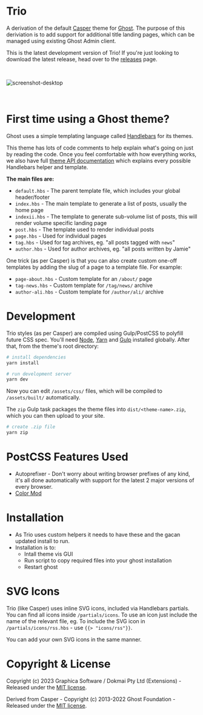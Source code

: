 # Trio

A derivation of the default [Casper](https://github.com/TryGhost/Casper) theme for [Ghost](http://github.com/tryghost/ghost/). The purpose of this deriviation is to add support for additional title landing pages, which can be managed using existing Ghost Admin client.

This is the latest development version of Trio! If you're just looking to download the latest release, head over to the [releases](https://github.com/zebity/trio/releases) page.

&nbsp;

![screenshot-desktop](https://github.com/zebity/trio/blob/trio/assets/ghost-trio-theme-01.png)

&nbsp;

# First time using a Ghost theme?

Ghost uses a simple templating language called [Handlebars](http://handlebarsjs.com/) for its themes.

This theme has lots of code comments to help explain what's going on just by reading the code. Once you feel comfortable with how everything works, we also have full [theme API documentation](https://ghost.org/docs/themes/) which explains every possible Handlebars helper and template.

**The main files are:**

- `default.hbs` - The parent template file, which includes your global header/footer
- `index.hbs` - The main template to generate a list of posts, usually the home page
- `indexii.hbs` - The template to generate sub-volume list of posts, this will render volume specific landing page
- `post.hbs` - The template used to render individual posts
- `page.hbs` - Used for individual pages
- `tag.hbs` - Used for tag archives, eg. "all posts tagged with `news`"
- `author.hbs` - Used for author archives, eg. "all posts written by Jamie"

One trick (as per Casper) is that you can also create custom one-off templates by adding the slug of a page to a template file. For example:

- `page-about.hbs` - Custom template for an `/about/` page
- `tag-news.hbs` - Custom template for `/tag/news/` archive
- `author-ali.hbs` - Custom template for `/author/ali/` archive


# Development

Trio styles (as per Casper) are compiled using Gulp/PostCSS to polyfill future CSS spec. You'll need [Node](https://nodejs.org/), [Yarn](https://yarnpkg.com/) and [Gulp](https://gulpjs.com) installed globally. After that, from the theme's root directory:

```bash
# install dependencies
yarn install

# run development server
yarn dev
```

Now you can edit `/assets/css/` files, which will be compiled to `/assets/built/` automatically.

The `zip` Gulp task packages the theme files into `dist/<theme-name>.zip`, which you can then upload to your site.

```bash
# create .zip file
yarn zip
```

# PostCSS Features Used

- Autoprefixer - Don't worry about writing browser prefixes of any kind, it's all done automatically with support for the latest 2 major versions of every browser.
- [Color Mod](https://github.com/jonathantneal/postcss-color-mod-function)

# Installation

- As Trio uses custom helpers it needs to have these and the gacan updated install to run.
- Installation is to:
  - Intall theme vis GUI
  - Run script to copy required files into your ghost installation
  - Restart ghost


# SVG Icons

Trio (like Casper) uses inline SVG icons, included via Handlebars partials. You can find all icons inside `/partials/icons`. To use an icon just include the name of the relevant file, eg. To include the SVG icon in `/partials/icons/rss.hbs` - use `{{> "icons/rss"}}`.

You can add your own SVG icons in the same manner.


# Copyright & License

Copyright (c) 2023 Graphica Software / Dokmai Pty Ltd (Extensions) - Released under the [MIT license](LICENSE).

Derived from Casper - Copyright (c) 2013-2022 Ghost Foundation - Released under the [MIT license](LICENSE).

